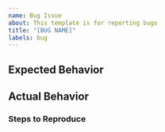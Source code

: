```yaml
---
name: Bug Issue
about: This template is for reporting bugs
title: "[BUG NAME]"
labels: bug
---
```


## Expected Behavior

## Actual Behavior

### Steps to Reproduce

